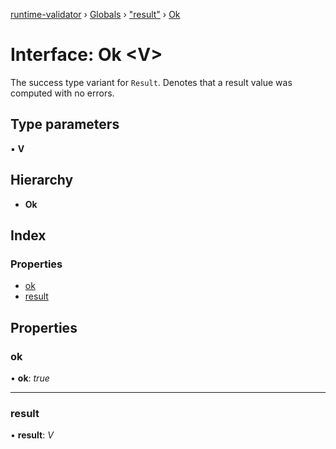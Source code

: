 [runtime-validator](../README.md) › [Globals](../globals.md) › ["result"](../modules/_result_.md) › [Ok](_result_.ok.md)

# Interface: Ok <**V**>

The success type variant for `Result`. Denotes that a result value was
computed with no errors.

## Type parameters

▪ **V**

## Hierarchy

* **Ok**

## Index

### Properties

* [ok](_result_.ok.md#ok)
* [result](_result_.ok.md#result)

## Properties

###  ok

• **ok**: *true*

___

###  result

• **result**: *V*
